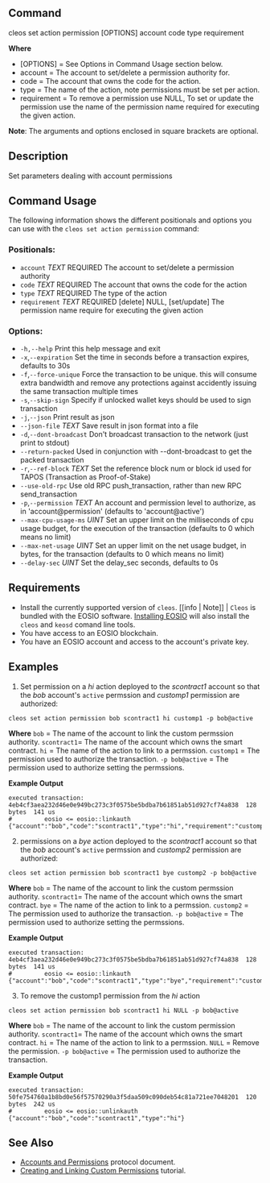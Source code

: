 ## Command
cleos set action permission [OPTIONS] account code type requirement

**Where**
* [OPTIONS] = See Options in Command Usage section below.
* account = The account to set/delete a permission authority for.
* code = The account that owns the code for the action.
* type =  The name of the action, note permissions must be set per action.
* requirement = To remove a permission use NULL, To set or update the permission use the name of the permission name required for executing the given action.

**Note**: The arguments and options enclosed in square brackets are optional.

## Description
Set parameters dealing with account permissions

## Command Usage
The following information shows the different positionals and options you can use with the `cleos set action permission` command:

### Positionals:
- `account` _TEXT_ REQUIRED The account to set/delete a permission authority 
- `code` _TEXT_ REQUIRED The account that owns the code for the action
- `type` _TEXT_ REQUIRED The type of the action
- `requirement` _TEXT_ REQUIRED [delete] NULL, [set/update] The permission name require for executing the given action

### Options:
- `-h,--help` Print this help message and exit
-  `-x`,`--expiration` Set the time in seconds before a transaction expires, defaults to 30s
-  `-f`,`--force-unique` Force the transaction to be unique. this will consume extra bandwidth and remove any protections against accidently issuing the same transaction multiple times
-  `-s`,`--skip-sign` Specify if unlocked wallet keys should be used to sign transaction
-  `-j`,`--json` Print result as json
-  `--json-file` _TEXT_ Save result in json format into a file
-  `-d`,`--dont-broadcast` Don't broadcast transaction to the network (just print to stdout)
-  `--return-packed` Used in conjunction with --dont-broadcast to get the packed transaction
-  `-r`,`--ref-block` _TEXT_ Set the reference block num or block id used for TAPOS (Transaction as Proof-of-Stake)
-  `--use-old-rpc` Use old RPC push_transaction, rather than new RPC send_transaction
-  `-p`,`--permission` _TEXT_ An account and permission level to authorize, as in 'account@permission' (defaults to 'account@active')
-  `--max-cpu-usage-ms` _UINT_ Set an upper limit on the milliseconds of cpu usage budget, for the execution of the transaction (defaults to 0 which means no limit)
-  `--max-net-usage` _UINT_ Set an upper limit on the net usage budget, in bytes, for the transaction (defaults to 0 which means no limit)
- `--delay-sec` _UINT_ Set the delay_sec seconds, defaults to 0s

## Requirements
* Install the currently supported version of `cleos`.
[[info | Note]] | `Cleos` is bundled with the EOSIO software. [Installing EOSIO](../../00_install/index.md) will also install the `cleos` and `keosd` comand line tools.  
* You have access to an EOSIO blockchain.
* You have an EOSIO account and access to the account's private key.

## Examples

1. Set permission on a _hi_ action deployed to the _scontract1_ account so that the _bob_ account's `active` permssion and _customp1_ permission are authorized:  
```shell
cleos set action permission bob scontract1 hi customp1 -p bob@active
```
**Where**
`bob` = The name of the account to link the custom permssion authority.
`scontract1`= The name of the account which owns the smart contract.
`hi` = The name of the action to link to a permssion. 
`customp1` = The permission used to authorize the transaction.
`-p bob@active` = The permission used to authorize setting the permssions.

**Example Output**
```shell
executed transaction: 4eb4cf3aea232d46e0e949bc273c3f0575be5bdba7b61851ab51d927cf74a838  128 bytes  141 us
#         eosio <= eosio::linkauth              {"account":"bob","code":"scontract1","type":"hi","requirement":"customp1"}
```

2. permissions on a _bye_ action deployed to the _scontract1_ account so that the _bob_ account's `active` permssion and _customp2_ permission are authorized:  
```shell
cleos set action permission bob scontract1 bye customp2 -p bob@active
```
**Where**
`bob` = The name of the account to link the custom permssion authority.
`scontract1`= The name of the account which owns the smart contract.
`bye` = The name of the action to link to a permssion. 
`customp2` = The permission used to authorize the transaction.
`-p bob@active` = The permission used to authorize setting the permssions.

**Example Output**
```shell
executed transaction: 4eb4cf3aea232d46e0e949bc273c3f0575be5bdba7b61851ab51d927cf74a838  128 bytes  141 us
#         eosio <= eosio::linkauth              {"account":"bob","code":"scontract1","type":"bye","requirement":"customp2"}
```

3. To remove the customp1 permission from the _hi_ action

```shell
cleos set action permission bob scontract1 hi NULL -p bob@active
```
**Where**
`bob` = The name of the account to link the custom permission authority.
`scontract1`= The name of the account which owns the smart contract.
`hi` = The name of the action to link to a permssion. 
`NULL` = Remove the permission.
`-p bob@active` = The permission used to authorize the transaction.

**Example Output**
```shell
executed transaction: 50fe754760a1b8bd0e56f57570290a3f5daa509c090deb54c81a721ee7048201  120 bytes  242 us
#         eosio <= eosio::unlinkauth            {"account":"bob","code":"scontract1","type":"hi"}
```

## See Also
- [Accounts and Permissions](https://developers.eos.io/welcome/v2.1/protocol/accounts_and_permissions) protocol document.
- [Creating and Linking Custom Permissions](https://developers.eos.io/welcome/v2.1/smart-contract-guides/linking-custom-permission) tutorial.


